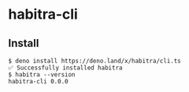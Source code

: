 # habitra-cli

## Install

```
$ deno install https://deno.land/x/habitra/cli.ts
✅ Successfully installed habitra
$ habitra --version
habitra-cli 0.0.0
```

